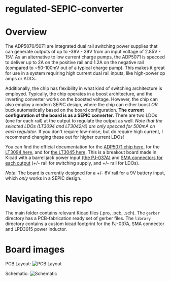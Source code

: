 # regulated-SEPIC-converter
# Overview
The ADP5070/5071 are integrated dual rail switching power supplies that can generate outputs of up to -39V - 39V from an input voltage of 2.85V - 15V. As an alternative to low current charge pumps, the ADP5071 is specced to deliver up to 2A on the positive rail and 1.2A on the negative rail (compared to ~50-100mV out of a typical charge pump). This makes it great for use in a system requiring high current dual rail inputs, like high-power op amps or ADCs.

Additionally, the chip has flexibility in what kind of switching architecture is employed. Typically, the chip operates in a boost architecture, and the inverting converter works on the boosted voltage. However, the chip can also employ a modern SEPIC design, where the chip can either boost *OR* buck automatically based on the board configuration. **The current configuration of the board is as a SEPIC converter.** There are two LDOs (one for each rail) at the output to regulate the output as well. _Note that the selected LDOs (LT3094 and LT3042/4) are only specced for 500mA on each regulator_. If you don't require low-noise, but do require high current, I recommend changing these out for higher current LDOs!

You can find the official documentation for the [ADP5071 chip here,](https://www.analog.com/en/products/adp5071.html) for the [LT3094 here,](https://www.analog.com/en/products/lt3094.html) and for [the LT3045 here](https://www.analog.com/en/products/lt3045.html#product-overview). This is a breakout board made in Kicad with a barrel jack power input [(the PJ-037A)](https://www.digikey.com/product-detail/en/cui-inc/PJ-037A/CP-037A-ND/1644545) and [SMA connectors for each output](https://www.amazon.com/gp/product/B00G94UK74/ref=ppx_yo_dt_b_search_asin_title?ie=UTF8&psc=1) (+/- rail for switching supply, and +/- rail for LDOs).

*_Note_*: The board is currently designed for a +/- 6V rail for a 9V battery input, which *only* works in a SEPIC design. 

# Navigating this repo
The main folder contains relevant Kicad files (.pro, .pcb, .sch). The `gerber` directory has a PCB-fabrication ready set of gerber files. The `library` directory contains a custom kicad footprint for the PJ-037A, SMA connector and LPD3015 power inductor.   

# Board images
PCB Layout:
![PCB Layout](https://i.imgur.com/OFgfoFc.png)

Schematic:
![Schematic](https://i.imgur.com/oarrINt.png)
